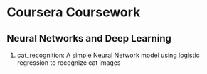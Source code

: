 # Coursera Coursework

## Neural Networks and Deep Learning
1. cat_recognition: A simple Neural Network model using logistic regression to recognize cat images
